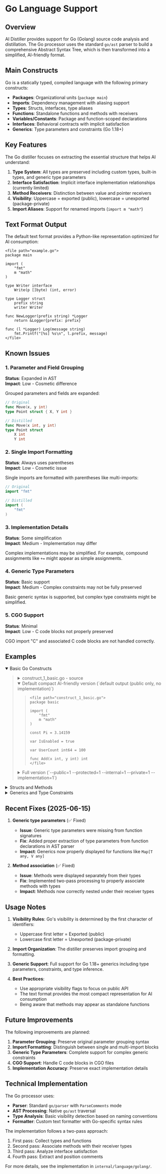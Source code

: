 # Go Language Support

## Overview

AI Distiller provides support for Go (Golang) source code analysis and distillation. The Go processor uses the standard `go/ast` parser to build a comprehensive Abstract Syntax Tree, which is then transformed into a simplified, AI-friendly format.

## Main Constructs

Go is a statically typed, compiled language with the following primary constructs:

- **Packages**: Organizational units (`package main`)
- **Imports**: Dependency management with aliasing support
- **Types**: Structs, interfaces, type aliases
- **Functions**: Standalone functions and methods with receivers
- **Variables/Constants**: Package and function-scoped declarations
- **Interfaces**: Behavioral contracts with implicit satisfaction
- **Generics**: Type parameters and constraints (Go 1.18+)

## Key Features

The Go distiller focuses on extracting the essential structure that helps AI understand:

1. **Type System**: All types are preserved including custom types, built-in types, and generic type parameters
2. **Interface Satisfaction**: Implicit interface implementation relationships (currently limited)
3. **Method Receivers**: Distinction between value and pointer receivers
4. **Visibility**: Uppercase = exported (public), lowercase = unexported (package-private)
5. **Import Aliases**: Support for renamed imports (`import m "math"`)

## Text Format Output

The default text format provides a Python-like representation optimized for AI consumption:

```
<file path="example.go">
package main

import (
    "fmt"
    m "math"
)

type Writer interface
    Write(p []byte) (int, error)

type Logger struct
    prefix string
    writer Writer

func NewLogger(prefix string) *Logger
    return &Logger{prefix: prefix}

func (l *Logger) Log(message string)
    fmt.Printf("[%s] %s\n", l.prefix, message)
</file>
```

## Known Issues

### 1. Parameter and Field Grouping
**Status**: Expanded in AST  
**Impact**: Low - Cosmetic difference

Grouped parameters and fields are expanded:
```go
// Original
func Move(x, y int)
type Point struct { X, Y int }

// Distilled
func Move(x int, y int)
type Point struct
    X int
    Y int
```

### 2. Single Import Formatting
**Status**: Always uses parentheses  
**Impact**: Low - Cosmetic issue

Single imports are formatted with parentheses like multi-imports:
```go
// Original
import "fmt"

// Distilled
import (
    "fmt"
)
```

### 3. Implementation Details
**Status**: Some simplification  
**Impact**: Medium - Implementation may differ

Complex implementations may be simplified. For example, compound assignments like `+=` might appear as simple assignments.

### 4. Generic Type Parameters
**Status**: Basic support  
**Impact**: Medium - Complex constraints may not be fully preserved

Basic generic syntax is supported, but complex type constraints might be simplified.

### 5. CGO Support
**Status**: Minimal  
**Impact**: Low - C code blocks not properly preserved

CGO import "C" and associated C code blocks are not handled correctly.

## Examples

<details open><summary>Basic Go Constructs</summary><blockquote>
  <details><summary>construct_1_basic.go - source</summary><blockquote>

```go
// Package basic provides fundamental Go constructs.
// It serves as the baseline for parser testing.
package basic

import (
	"fmt" // Standard library import
	m "math" // Aliased import
)

// Global constant Pi, a fundamental value.
const Pi = 3.14159

// var block for multiple declarations.
var (
	// IsEnabled controls a feature. Doc comments for vars are important.
	IsEnabled = true
	// UserCount is a package-level counter.
	UserCount int64 = 100
)

// Add sums two integers. A trivial function.
// It tests basic function declaration and parameter parsing.
func Add(x int, y int) int { // Line comment on the function signature
	// A comment inside the function body.
	z := x + y // Short variable declaration
	var result = z // Standard variable declaration
	_ = m.Abs(-1) // Using an aliased import
	fmt.Println(result)
	return result
}
```

  </blockquote></details>
  <details open><summary>Default compact AI-friendly version (`default output (public only, no implementation)`)</summary><blockquote>

```
<file path="construct_1_basic.go">
package basic

import (
    "fmt"
    m "math"
)

const Pi = 3.14159

var IsEnabled = true

var UserCount int64 = 100

func Add(x int, y int) int
</file>
```

  </blockquote></details>
  <details><summary>Full version (`--public=1 --protected=1 --internal=1 --private=1 --implementation=1`)</summary><blockquote>

```
<file path="construct_1_basic.go">
//  Package basic provides fundamental Go constructs.
//  It serves as the baseline for parser testing.
package basic

import (
    "fmt"
// Standard library import
    m "math"
// Aliased import
// Global constant Pi, a fundamental value.
)

const Pi = 3.14159

// var block for multiple declarations.
// IsEnabled controls a feature. Doc comments for vars are important.
var IsEnabled = true

// UserCount is a package-level counter.
var UserCount int64 = 100

// Add sums two integers. A trivial function.
// It tests basic function declaration and parameter parsing.
func Add(x int, y int) int
    z := x + y
    var result = z
    _ = m.Abs(-1)
    fmt.Println(result)
    return result
// Line comment on the function signature
// A comment inside the function body.
// Short variable declaration
// Standard variable declaration
// Using an aliased import
</file>
```

  </blockquote></details>
</blockquote></details>

<details><summary>Structs and Methods</summary><blockquote>
  <details><summary>construct_2_simple.go - source</summary><blockquote>

```go
package simple

import "io"

// Writer defines a simple interface for writing data.
type Writer interface {
	// Write accepts a byte slice and returns bytes written and an error.
	Write(p []byte) (n int, err error)
}

// Data represents a container for a piece of data.
// It demonstrates a basic struct with a single field.
type Data struct {
	value string // unexported field
}

// NewData is a constructor-like function, a common Go idiom.
func NewData(v string) *Data {
	return &Data{value: v}
}

// ReadValue returns the current value. This is a value receiver method.
// It can be called on both Data and *Data types.
func (d Data) ReadValue() string {
	return d.value
}

// UpdateValue modifies the value. This is a pointer receiver method.
// It can only be called on a *Data type.
func (d *Data) UpdateValue(v string) {
	d.value = v
}

// Ensure Data does not satisfy the io.Writer interface, but we use it
// to test how the distiller handles imported interfaces.
var _ io.Writer = (*customWriter)(nil) // compile-time check idiom
type customWriter struct{}
func (cw *customWriter) Write(p []byte) (n int, err error) { return 0, nil }
```

  </blockquote></details>
  <details open><summary>Default compact AI-friendly version</summary><blockquote>

```
<file path="construct_2_simple.go">
package simple

import (
    "io"
)

type Writer interface
    Write(p []byte) (n int, err error)

type Data struct

func (d Data) ReadValue() string

func (d *Data) UpdateValue(v string)

func NewData(v string) *Data
</file>
```

  </blockquote></details>
  <details><summary>Full version</summary><blockquote>

```
<file path="construct_2_simple.go">
package simple

import (
    "io"
)

type Writer interface
    Write(p []byte) (n int, err error)

type Data struct
    value string

func (d Data) ReadValue() string
    return d.value

func (d *Data) UpdateValue(v string)
    d.value = v

var _ io.Writer = (*customWriter)(nil)

type customWriter struct

func (cw *customWriter) Write(p []byte) (n int, err error)
    return 0, nil

func NewData(v string) *Data
    return &Data{value: v}
</file>
```

  </blockquote></details>
</blockquote></details>

<details><summary>Generics and Type Constraints</summary><blockquote>
  <details><summary>construct_4_complex.go - source</summary><blockquote>

```go
package complex

// Number is a constraint that permits any integer or floating-point type.
type Number interface {
	~int | ~int64 | ~float32 | ~float64
}

// Node is a generic struct representing a node in a linked list.
type Node[T any] struct {
	Value T
	Next  *Node[T]
}

// Map applies a function to each element of a slice, returning a new slice.
// This is a generic function with a closure.
func Map[T, V any](input []T, f func(T) V) []V {
	output := make([]V, len(input))
	for i, v := range input {
		output[i] = f(v)
	}
	return output
}

// ProcessNumericChan processes a channel of generic Nodes.
// It uses a type constraint.
func ProcessNumericChan[T Number](ch <-chan *Node[T]) T {
	var total T
	for node := range ch {
		total += node.Value // This operation is only valid because of the Number constraint.
	}
	// This function literal captures 'total' from its surrounding scope.
	defer func() {
		println("Final total:", total)
	}()
	return total
}
```

  </blockquote></details>
  <details open><summary>Default compact AI-friendly version</summary><blockquote>

```
<file path="construct_4_complex.go">
package complex

type Number interface
    ~int | ~int64 | ~float32 | ~float64

type Node[T any] struct
    Value T
    Next *Node[T]

func Map[T any, V any](input []T, f func(T) V) []V

func ProcessNumericChan[T Number](ch <-chan *Node[T]) T
</file>
```

  </blockquote></details>
</blockquote></details>

## Recent Fixes (2025-06-15)

1. **Generic type parameters** (✅ Fixed)
   - **Issue**: Generic type parameters were missing from function signatures
   - **Fix**: Added proper extraction of type parameters from function declarations in AST parser
   - **Impact**: Generics now properly displayed for functions like `Map[T any, V any]`

2. **Method association** (✅ Fixed)
   - **Issue**: Methods were displayed separately from their types
   - **Fix**: Implemented two-pass processing to properly associate methods with types
   - **Impact**: Methods now correctly nested under their receiver types

## Usage Notes

1. **Visibility Rules**: Go's visibility is determined by the first character of identifiers:
   - Uppercase first letter = Exported (public)
   - Lowercase first letter = Unexported (package-private)

2. **Import Organization**: The distiller preserves import grouping and formatting.

3. **Generic Support**: Full support for Go 1.18+ generics including type parameters, constraints, and type inference.

4. **Best Practices**: 
   - Use appropriate visibility flags to focus on public API
   - The text format provides the most compact representation for AI consumption
   - Being aware that methods may appear as standalone functions

## Future Improvements

The following improvements are planned:

1. **Parameter Grouping**: Preserve original parameter grouping syntax
2. **Import Formatting**: Distinguish between single and multi-import blocks
3. **Generic Type Parameters**: Complete support for complex generic constraints
4. **CGO Support**: Handle C code blocks in CGO files
5. **Implementation Accuracy**: Preserve exact implementation details

## Technical Implementation

The Go processor uses:
- **Parser**: Standard `go/parser` with `ParseComments` mode
- **AST Processing**: Native `go/ast` traversal
- **Type Analysis**: Basic visibility detection based on naming conventions
- **Formatter**: Custom text formatter with Go-specific syntax rules

The implementation follows a two-pass approach:
1. First pass: Collect types and functions
2. Second pass: Associate methods with their receiver types
3. Third pass: Analyze interface satisfaction
4. Fourth pass: Extract and position comments

For more details, see the implementation in `internal/language/golang/`.